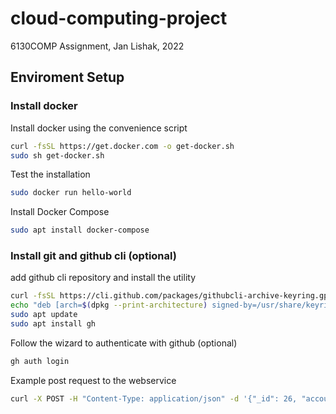 # cloud-computing-project
6130COMP Assignment, Jan Lishak, 2022

## Enviroment Setup

### Install docker  

Install docker using the convenience script
```bash
curl -fsSL https://get.docker.com -o get-docker.sh
sudo sh get-docker.sh
```

Test the installation
```bash
sudo docker run hello-world
```

Install Docker Compose
```bash
sudo apt install docker-compose
```

### Install git and github cli (optional)
add github cli repository and install the utility
```bash
curl -fsSL https://cli.github.com/packages/githubcli-archive-keyring.gpg | sudo dd of=/usr/share/keyrings/githubcli-archive-keyring.gpg
echo "deb [arch=$(dpkg --print-architecture) signed-by=/usr/share/keyrings/githubcli-archive-keyring.gpg] https://cli.github.com/packages stable main" | sudo tee /etc/apt/sources.list.d/github-cli.list > /dev/null
sudo apt update
sudo apt install gh
```

Follow the wizard to authenticate with github (optional)
```bash
gh auth login
```

Example post request to the webservice
```bash
curl -X POST -H "Content-Type: application/json" -d '{"_id": 26, "accountID": 12345, "username": "janlishak", "titleID": 21, "userAction": "scrolling", "date": "2012-04-23T18:25:43.511Z", "interactionPoint": "menu", "interactionType": "mouse"}'  http://127.0.0.1:80
```